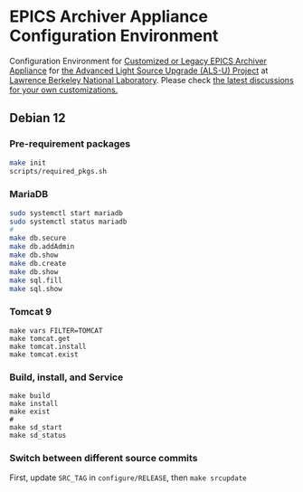 # EPICS Archiver Appliance Configuration Environment

Configuration Environment for [Customized or Legacy EPICS Archiver Appliance](https://github.com/jeonghanlee/epicsarchiverap) for [the Advanced Light Source Upgrade (ALS-U) Project](https://als.lbl.gov/als-u/overview/) at [Lawrence Berkeley National Laboratory](https://lbl.gov). Please check [the latest discussions for your own customizations.](https://github.com/jeonghanlee/epicsarchiverap-env/discussions/14)


## Debian 12

### Pre-requirement packages

```bash
make init
scripts/required_pkgs.sh
```

### MariaDB

```bash
sudo systemctl start mariadb
sudo systemctl status mariadb
#
make db.secure
make db.addAdmin
make db.show
make db.create
make db.show
make sql.fill
make sql.show
```

### Tomcat 9

```
make vars FILTER=TOMCAT
make tomcat.get
make tomcat.install
make tomcat.exist
```


### Build, install, and Service

```
make build
make install
make exist
#
make sd_start
make sd_status
```

### Switch between different source commits

First, update `SRC_TAG` in `configure/RELEASE`, then `make srcupdate`

